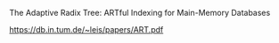 The Adaptive Radix Tree: ARTful Indexing for Main-Memory Databases

https://db.in.tum.de/~leis/papers/ART.pdf
